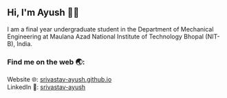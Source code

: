 ## Hi, I'm Ayush 👋🏽
I am a final year undergraduate student in the Department of Mechanical Engineering at Maulana Azad National Institute of Technology Bhopal (NIT-B), India.
### Find me on the web 🌏:
Website 🌐: <a href="https://srivastav-ayush.github.io/">srivastav-ayush.github.io</a> <br>
LinkedIn 💼: <a href="https://www.linkedin.com/in/srivastav-ayush/">srivastav-ayush</a>


